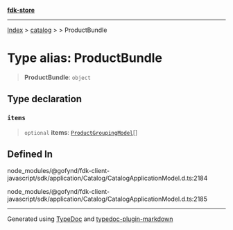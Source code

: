 [**fdk-store**](../../../README.md)
***

[Index](../../../API.md) > [catalog](../../README.md) > [<internal>](../README.md) > ProductBundle

# Type alias: ProductBundle

> **ProductBundle**: `object`

## Type declaration

### `items`

> `optional` **items**: [`ProductGroupingModel`](type-alias.ProductGroupingModel.md)[]

## Defined In

node\_modules/@gofynd/fdk-client-javascript/sdk/application/Catalog/CatalogApplicationModel.d.ts:2184

node\_modules/@gofynd/fdk-client-javascript/sdk/application/Catalog/CatalogApplicationModel.d.ts:2185

***
Generated using [TypeDoc](https://typedoc.org/) and [typedoc-plugin-markdown](https://www.npmjs.com/package/typedoc-plugin-markdown)
